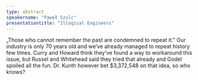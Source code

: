 ```yaml
---
type: abstract
speakername: "Paweł Szulc"
presentationtitle: "Illogical Engineers"
---
```

„Those who cannot remember the past are condemned to repeat it.” Our industry is only 70 years old and we’ve already managed to repeat history few times. Curry and Howard think they’ve found a way to workaround this issue, but Russel and Whitehead said they tried that already and Godel spoiled all the fun. Dr. Kunth however bet $3,372,548 on that idea, so who knows?
